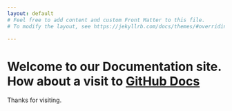 ```yaml
---
layout: default
# Feel free to add content and custom Front Matter to this file.
# To modify the layout, see https://jekyllrb.com/docs/themes/#overriding-theme-defaults

---
```

# Welcome to our Documentation site. How about a visit to [GitHub Docs](https://help.github.com/setupgit)

Thanks for visiting.
